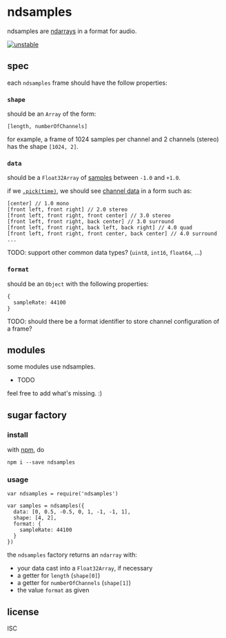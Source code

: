 # ndsamples

ndsamples are [ndarrays](https://npmjs.org/ndarray) in a format for audio.

[![unstable](http://badges.github.io/stability-badges/dist/unstable.svg)](http://github.com/badges/stability-badges)

## spec

each `ndsamples` frame should have the follow properties:

### `shape`

should be an `Array` of the form:

```
[length, numberOfChannels]
```

for example, a frame of 1024 samples per channel and 2 channels (stereo) has the shape `[1024, 2]`.

### `data`

should be a `Float32Array` of [samples](https://en.wikipedia.org/wiki/Sampling_%28signal_processing%29) between `-1.0` and `+1.0`.

if we [`.pick(time)`](https://github.com/scijs/ndarray#arraypickp0-p1-), we should see [channel data](https://en.wikipedia.org/wiki/Surround_sound#Standard_speaker_channels) in a form such as:

```
[center] // 1.0 mono
[front left, front right] // 2.0 stereo
[front left, front right, front center] // 3.0 stereo
[front left, front right, back center] // 3.0 surround
[front left, front right, back left, back right] // 4.0 quad
[front left, front right, front center, back center] // 4.0 surround
...
```

TODO: support other common data types? (`uint8`, `int16`, `float64`, ...)

### `format`

should be an `Object` with the following properties:

```
{
  sampleRate: 44100
}
```

TODO: should there be a format identifier to store channel configuration of a frame?

## modules

some modules use ndsamples. 

- TODO

feel free to add what's missing. :)

## sugar factory

### install

with [npm](https://npmjs.org/), do

```
npm i --save ndsamples
```

### usage

```
var ndsamples = require('ndsamples')

var samples = ndsamples({
  data: [0, 0.5, -0.5, 0, 1, -1, -1, 1],
  shape: [4, 2],
  format: {
    sampleRate: 44100
  }
})
```

the `ndsamples` factory returns an `ndarray` with:

- your data cast into a `Float32Array`, if necessary
- a getter for `length` (`shape[0]`)
- a getter for `numberOfChannels` (`shape[1]`)
- the value `format` as given

## license

ISC
